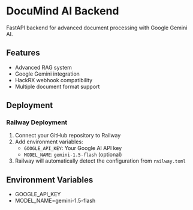 # DocuMind AI Backend

FastAPI backend for advanced document processing with Google Gemini AI.

## Features

- Advanced RAG system
- Google Gemini integration
- HackRX webhook compatibility
- Multiple document format support

## Deployment

### Railway Deployment

1. Connect your GitHub repository to Railway
2. Add environment variables:
   - `GOOGLE_API_KEY`: Your Google AI API key
   - `MODEL_NAME`: `gemini-1.5-flash` (optional)
3. Railway will automatically detect the configuration from `railway.toml`

## Environment Variables

- GOOGLE_API_KEY
- MODEL_NAME=gemini-1.5-flash
